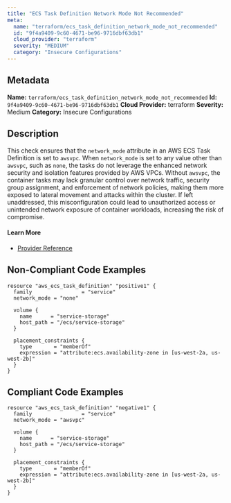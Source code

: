 ```yaml
---
title: "ECS Task Definition Network Mode Not Recommended"
meta:
  name: "terraform/ecs_task_definition_network_mode_not_recommended"
  id: "9f4a9409-9c60-4671-be96-9716dbf63db1"
  cloud_provider: "terraform"
  severity: "MEDIUM"
  category: "Insecure Configurations"
---
```

## Metadata
**Name:** `terraform/ecs_task_definition_network_mode_not_recommended`
**Id:** `9f4a9409-9c60-4671-be96-9716dbf63db1`
**Cloud Provider:** terraform
**Severity:** Medium
**Category:** Insecure Configurations
## Description
This check ensures that the `network_mode` attribute in an AWS ECS Task Definition is set to `awsvpc`. When `network_mode` is set to any value other than `awsvpc`, such as `none`, the tasks do not leverage the enhanced network security and isolation features provided by AWS VPCs. Without `awsvpc`, the container tasks may lack granular control over network traffic, security group assignment, and enforcement of network policies, making them more exposed to lateral movement and attacks within the cluster. If left unaddressed, this misconfiguration could lead to unauthorized access or unintended network exposure of container workloads, increasing the risk of compromise.

#### Learn More

 - [Provider Reference](https://registry.terraform.io/providers/hashicorp/aws/latest/docs/resources/ecs_task_definition#network_mode)

## Non-Compliant Code Examples
```aws
resource "aws_ecs_task_definition" "positive1" {
  family                = "service"
  network_mode = "none"

  volume {
    name      = "service-storage"
    host_path = "/ecs/service-storage"
  }

  placement_constraints {
    type       = "memberOf"
    expression = "attribute:ecs.availability-zone in [us-west-2a, us-west-2b]"
  }
}
```

## Compliant Code Examples
```aws
resource "aws_ecs_task_definition" "negative1" {
  family                = "service"
  network_mode = "awsvpc"

  volume {
    name      = "service-storage"
    host_path = "/ecs/service-storage"
  }

  placement_constraints {
    type       = "memberOf"
    expression = "attribute:ecs.availability-zone in [us-west-2a, us-west-2b]"
  }
}
```